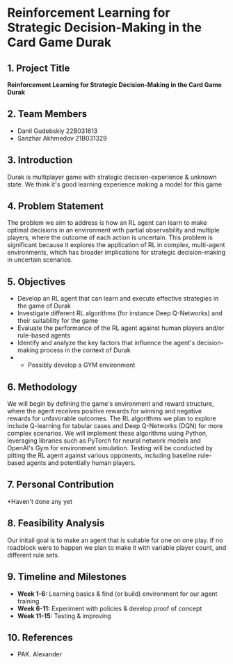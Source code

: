 # Reinforcement Learning for Strategic Decision-Making in the Card Game Durak

## 1. Project Title
**Reinforcement Learning for Strategic Decision-Making in the Card Game Durak**

## 2. Team Members
- Danil    Gudebskiy  22B031613
- Sanzhar  Akhmedov   21B031329


## 3. Introduction
Durak is multiplayer game with strategic decision-experience & unknown state. We think it's good learning experience making a model for this game

## 4. Problem Statement
The problem we aim to address is how an RL agent can learn to make optimal decisions in an environment with partial observability and multiple players, where the outcome of each action is uncertain. This problem is significant because it explores the application of RL in complex, multi-agent environments, which has broader implications for strategic decision-making in uncertain scenarios.

## 5. Objectives
- Develop an RL agent that can learn and execute effective strategies in the game of Durak
- Investigate different RL algorithms (for instance Deep Q-Networks) and their suitability for the game
- Evaluate the performance of the RL agent against human players and/or rule-based agents
- Identify and analyze the key factors that influence the agent's decision-making process in the context of Durak
- * Possibly develop a GYM environment

## 6. Methodology
We will begin by defining the game's environment and reward structure, where the agent receives positive rewards for winning and negative rewards for unfavorable outcomes. The RL algorithms we plan to explore include Q-learning for tabular cases and Deep Q-Networks (DQN) for more complex scenarios. We will implement these algorithms using Python, leveraging libraries such as PyTorch for neural network models and OpenAI's Gym for environment simulation. Testing will be conducted by pitting the RL agent against various opponents, including baseline rule-based agents and potentially human players.

## 7. Personal Contribution
*Haven't done any yet

## 8. Feasibility Analysis
Our initail goal is to make an agent that is suitable for one on one play. If no roadblock were to happen we plan to make it with variable player count, and different rule sets.

## 9. Timeline and Milestones
- **Week 1-6:** Learning basics & find (or build) environment for our agent training
- **Week 6-11:** Experiment with policies & develop proof of concept
- **Week 11-15:** Testing & improving 

## 10. References
- PAK. Alexander
